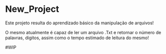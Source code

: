 # New_Project
Este projeto resulta do aprendizado básico da manipulação de arquivos!

O mesmo atualmente é capaz de ler um arquivo .Txt e retornar o número de palavras, digitos, assim como o tempo estimado de leitura do mesmo!

#WIP

